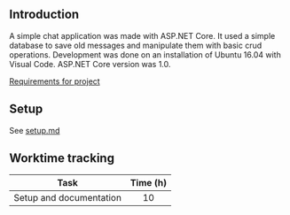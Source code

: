 ## Introduction

A simple chat application was made with ASP.NET Core. It used a simple database to save old messages and manipulate them with basic crud operations. Development was done on an installation of Ubuntu 16.04 with Visual Code. ASP.NET Core version was 1.0.

[Requirements for project](http://student.labranet.jamk.fi/~salesa/iio13200/harjtyoarviointi.htm)

## Setup

See [setup.md]()

## Worktime tracking

| Task | Time (h) |
| :---: | :---: |
| Setup and documentation | 10 |
